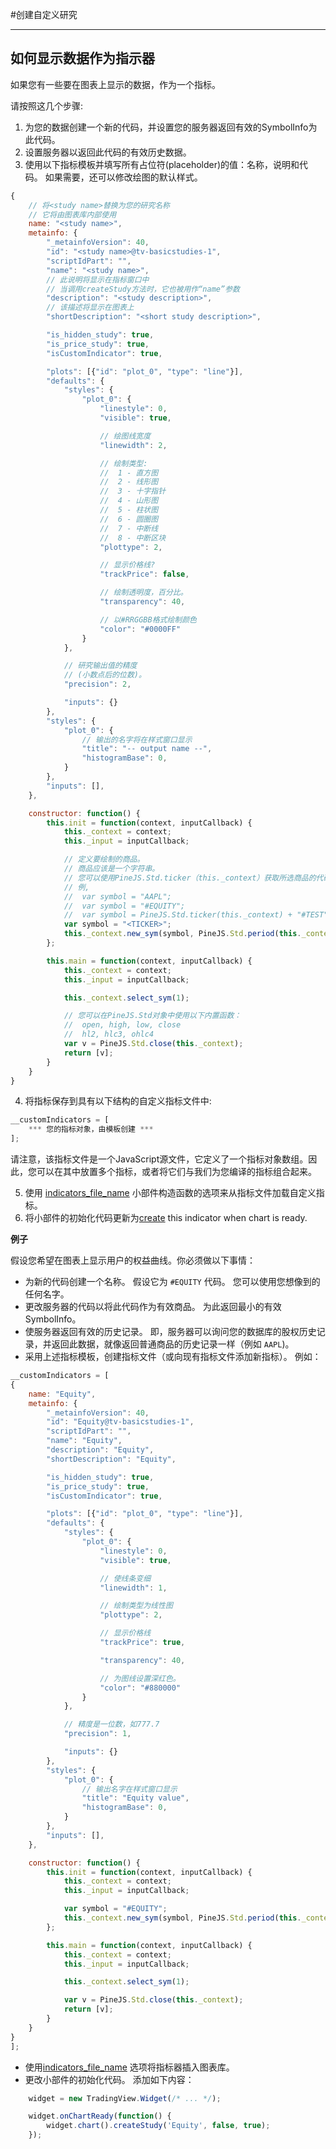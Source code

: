 #创建自定义研究

---

## 如何显示数据作为指示器

如果您有一些要在图表上显示的数据，作为一个指标。

请按照这几个步骤:

  1. 为您的数据创建一个新的代码，并设置您的服务器返回有效的SymbolInfo为此代码。
  2. 设置服务器以返回此代码的有效历史数据。
  3. 使用以下指标模板并填写所有占位符(placeholder)的值：名称，说明和代码。 如果需要，还可以修改绘图的默认样式。

```javascript
{
	// 将<study name>替换为您的研究名称
	// 它将由图表库内部使用
	name: "<study name>",
	metainfo: {
		"_metainfoVersion": 40,
		"id": "<study name>@tv-basicstudies-1",
		"scriptIdPart": "",
		"name": "<study name>",
		// 此说明将显示在指标窗口中
		// 当调用createStudy方法时，它也被用作“name”参数
		"description": "<study description>",
		// 该描述将显示在图表上
		"shortDescription": "<short study description>",

		"is_hidden_study": true,
		"is_price_study": true,
		"isCustomIndicator": true,

		"plots": [{"id": "plot_0", "type": "line"}],
		"defaults": {
			"styles": {
				"plot_0": {
					"linestyle": 0,
					"visible": true,

					// 绘图线宽度
					"linewidth": 2,

					// 绘制类型:
					//	1 - 直方图
					//	2 - 线形图
					//	3 - 十字指针
					//	4 - 山形图
					//	5 - 柱状图
					//	6 - 圆圈图
					//	7 - 中断线
					//	8 - 中断区块
					"plottype": 2,

					// 显示价格线?
					"trackPrice": false,

					// 绘制透明度，百分比。
					"transparency": 40,

					// 以#RRGGBB格式绘制颜色
					"color": "#0000FF"
				}
			},

			// 研究输出值的精度
			// (小数点后的位数)。
			"precision": 2,

			"inputs": {}
		},
		"styles": {
			"plot_0": {
				// 输出的名字将在样式窗口显示
				"title": "-- output name --",
				"histogramBase": 0,
			}
		},
		"inputs": [],
	},

	constructor: function() {
		this.init = function(context, inputCallback) {
			this._context = context;
			this._input = inputCallback;

			// 定义要绘制的商品。
			// 商品应该是一个字符串。
			// 您可以使用PineJS.Std.ticker（this._context）获取所选商品的代码。
			// 例,
			//	var symbol = "AAPL";
			//	var symbol = "#EQUITY";
			//	var symbol = PineJS.Std.ticker(this._context) + "#TEST";
			var symbol = "<TICKER>";
			this._context.new_sym(symbol, PineJS.Std.period(this._context), PineJS.Std.period(this._context));
		};

		this.main = function(context, inputCallback) {
			this._context = context;
			this._input = inputCallback;

			this._context.select_sym(1);

			// 您可以在PineJS.Std对象中使用以下内置函数：
			// 	open, high, low, close
			//	hl2, hlc3, ohlc4
			var v = PineJS.Std.close(this._context);
			return [v];
		}
	}
}
```

  4. 将指标保存到具有以下结构的自定义指标文件中:

```javascript
__customIndicators = [
	*** 您的指标对象，由模板创建 ***
];
```

请注意，该指标文件是一个JavaScript源文件，它定义了一个指标对象数组。因此，您可以在其中放置多个指标，或者将它们与我们为您编译的指标组合起来。

  5. 使用 [indicators_file_name](https://github.com/tradingview/charting_library/wiki/Widget-Constructor#indicators_file_name) 小部件构造函数的选项来从指标文件加载自定义指标。
  6. 将小部件的初始化代码更新为[create](https://github.com/tradingview/charting_library/wiki/Chart-Methods#createstudyname-forceoverlay-lock-inputs-callback-overrides) this indicator when chart is ready.

**例子**

假设您希望在图表上显示用户的权益曲线。你必须做以下事情：

* 为新的代码创建一个名称。 假设它为 `#EQUITY` 代码。 您可以使用您想像到的任何名字。
* 更改服务器的代码以将此代码作为有效商品。 为此返回最小的有效SymbolInfo。
* 使服务器返回有效的历史记录。 即，服务器可以询问您的数据库的股权历史记录，并返回此数据，就像返回普通商品的历史记录一样（例如 `AAPL`)。
* 采用上述指标模板，创建指标文件（或向现有指标文件添加新指标）。 例如：

```javascript
__customIndicators = [
{
	name: "Equity",
	metainfo: {
		"_metainfoVersion": 40,
		"id": "Equity@tv-basicstudies-1",
		"scriptIdPart": "",
		"name": "Equity",
		"description": "Equity",
		"shortDescription": "Equity",

		"is_hidden_study": true,
		"is_price_study": true,
		"isCustomIndicator": true,

		"plots": [{"id": "plot_0", "type": "line"}],
		"defaults": {
			"styles": {
				"plot_0": {
					"linestyle": 0,
					"visible": true,

					// 使线条变细
					"linewidth": 1,

					// 绘制类型为线性图
					"plottype": 2,

					// 显示价格线
					"trackPrice": true,

					"transparency": 40,

					// 为图线设置深红色。
					"color": "#880000"
				}
			},

			// 精度是一位数，如777.7
			"precision": 1,

			"inputs": {}
		},
		"styles": {
			"plot_0": {
				// 输出名字在样式窗口显示
				"title": "Equity value",
				"histogramBase": 0,
			}
		},
		"inputs": [],
	},

	constructor: function() {
		this.init = function(context, inputCallback) {
			this._context = context;
			this._input = inputCallback;

			var symbol = "#EQUITY";
			this._context.new_sym(symbol, PineJS.Std.period(this._context), PineJS.Std.period(this._context));
		};

		this.main = function(context, inputCallback) {
			this._context = context;
			this._input = inputCallback;

			this._context.select_sym(1);

			var v = PineJS.Std.close(this._context);
			return [v];
		}
	}
}
];
```

* 使用[indicators_file_name](https://github.com/tradingview/charting_library/wiki/Widget-Constructor#indicators_file_name) 选项将指标器插入图表库。
* 更改小部件的初始化代码。 添加如下内容：

```javascript
	widget = new TradingView.Widget(/* ... */);

	widget.onChartReady(function() {
		widget.chart().createStudy('Equity', false, true);
	});
```
